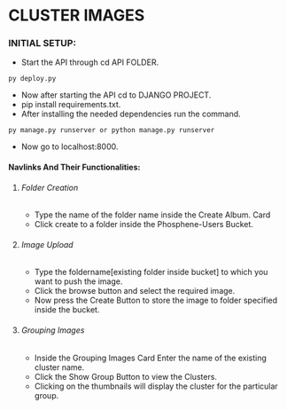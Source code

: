 #                    CLUSTER IMAGES


### INITIAL SETUP:
* Start the API through cd API FOLDER. 
``` 
py deploy.py
```
* Now after starting the API cd to DJANGO PROJECT.
* pip install requirements.txt.
* After installing the needed dependencies run the command.
```
py manage.py runserver or python manage.py runserver
```
* Now go to localhost:8000.
#### Navlinks And Their Functionalities:
1. ###### Folder Creation
    * Type the name of the folder name inside the Create Album. Card
    * Click create to a folder inside the Phosphene-Users Bucket.
2. ###### Image Upload
    * Type the foldername[existing folder inside bucket] to which you want to push the image.
    * Click the browse button and select the required image.
    * Now press the Create Button to store the image to folder specified inside the bucket.
3. ###### Grouping Images
    * Inside the Grouping Images Card Enter the name of the existing cluster name.
    * Click the Show Group Button to view the Clusters.
    * Clicking on the thumbnails will display the cluster for the particular group.         